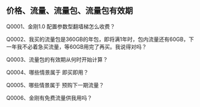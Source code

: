 ## 价格、流量、流量包、流量包有效期

Q0001、金刚1.0 配置参数型翻墙梯怎么收费？

Q0002、我买的流量包是360GB的年包，即将满1年时，包内流量还有60GB，下一年我不必着急买流量，等60GB用完了再买。我说得对吗？

Q0003、流量包的有效期从何时开始计算？

Q0004、哪些情景属于 即买即用？

Q0005、哪些情景属于 预购下一期流量？

Q0006、金刚有免费流量供我用吗？
